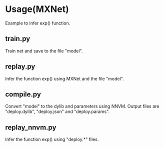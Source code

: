 # Usage(MXNet)

Example to infer exp() function.

## train.py

Train net and save to the file "model".

## replay.py

Infer the function exp() using MXNet and the file "model".

## compile.py

Convert "model" to the dylib and parameters using NNVM.
Output files are "deploy.dylib", "deploy.json" and "deploy.params".

## replay_nnvm.py

Infer the function exp() using "deploy.\*" files.

